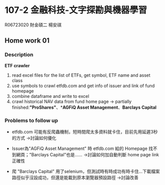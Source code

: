 # 107-2 金融科技-文字探勘與機器學習

R06723020 財金碩二 楊安祺

## Home work 01

### Description

**ETF crawler**  

1. read excel files for the list of ETFs, get symbol, ETF name and asset class    
2. use symbols to crawl etfdb.com and get info of issuer and link of fund homepage    
3. combine dataframe and write to excel   
4. crawl historical NAV data from fund home page -> partially finished:**"ProShares"**、***AGFiQ Asset Management**、**Barclays Capital**

### Problems to follow up    

* etfdb.com 可能有反爬蟲機制，短時間爬太多資料就卡住，目前先用延遲3秒的方式 ->討論如何優化
- Issuer為"AGFiQ Asset Management" 時 etfdb.com 給的 Homepage 找不到網頁；"Barclays Capital"也是...... ->討論如何加自動判斷 home page link 正確性
* 爬 "Barclays Capital" 用了selenium，但測試時有時成功有時卡住...下載檔案路徑似乎沒設成功，但還是能載到原本瀏覽器預設路徑 ->討論改善
